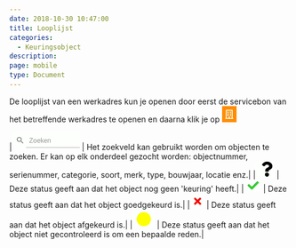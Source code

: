 ```yaml
---
date: 2018-10-30 10:47:00
title: Looplijst
categories:
  - Keuringsobject
description:
page: mobile
type: Document
---
```


De looplijst van een werkadres kun je openen door eerst de servicebon van het betreffende werkadres te openen en daarna klik je op ![](/images/2018-11-09-09-09-23.png)

|![](/images/2018-11-09-09-33-44.png)   | Het zoekveld kan gebruikt worden om objecten te zoeken. Er kan op elk onderdeel gezocht worden: objectnummer, serienummer, categorie, soort, merk, type, bouwjaar, locatie enz.|
|![](/images/2018-11-09-09-35-43.png)   | Deze status geeft aan dat het object nog geen 'keuring' heeft.|
|![](/images/2018-11-09-09-36-17.png)   | Deze status geeft aan dat het object goedgekeurd is.|
|![](/images/2018-11-09-09-37-30.png)   | Deze status geeft aan dat het object afgekeurd is.|
|![](/images/2018-11-09-09-37-52.png)   | Deze status geeft aan dat het object niet gecontroleerd is om een bepaalde reden.|



